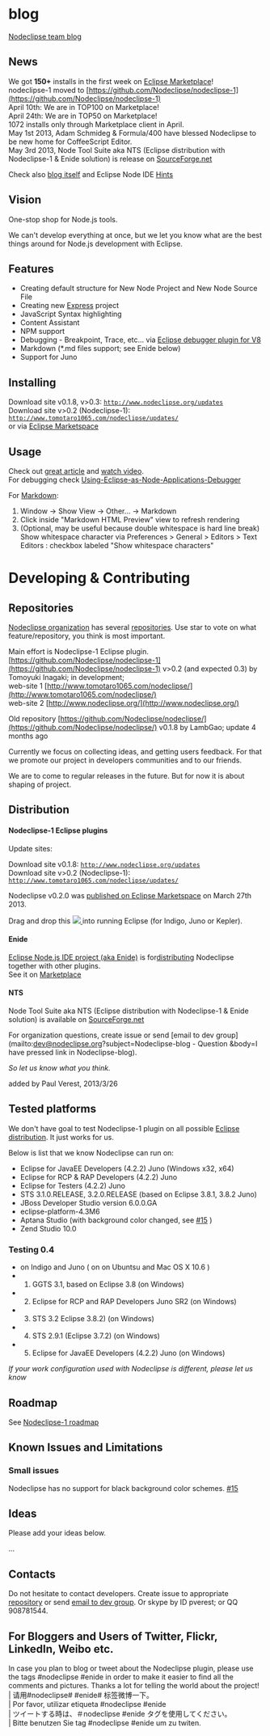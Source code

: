 # blog

[Nodeclipse team blog](https://github.com/Nodeclipse/nodeclipse-blog#blog)

## News

We got **150+** installs in the first week on [Eclipse Marketplace](http://marketplace.eclipse.org/content/nodeclipse)!    
nodeclipse-1 moved to [https://github.com/Nodeclipse/nodeclipse-1](https://github.com/Nodeclipse/nodeclipse-1)    
April 10th: We are in TOP100 on Marketplace!  
April 24th: We are in TOP50 on Marketplace!  
1072 installs only through Marketplace client in April.  
May 1st 2013, Adam Schmideg & Formula/400 have blessed Nodeclipse to be new home for CoffeeScript Editor.  
May 3rd 2013, Node Tool Suite aka NTS (Eclipse distribution with Nodeclipse-1 & Enide solution)
is release on [SourceForge.net](http://sourceforge.net/projects/nodeclipse/)

Check also [blog itself](https://github.com/Nodeclipse/nodeclipse-blog/blob/master/Blog.md) and 
 Eclipse Node IDE [Hints](https://github.com/Nodeclipse/eclipse-node-ide/blob/master/Hints.md)

## Vision

One-stop shop for Node.js tools.

We can't develop everything at once, but we let you know what are the best things around for Node.js development with Eclipse.

## Features

* Creating default structure for New Node Project and New Node Source File 
* Creating new [Express](http://expressjs.com/) project
* JavaScript Syntax highlighting
* Content Assistant
* NPM support
* Debugging - Breakpoint, Trace, etc... via [Eclipse debugger plugin for V8](http://code.google.com/p/chromedevtools/)
* Markdown (*.md files support; see Enide below) 
* Support for Juno

## Installing

Download site v0.1.8, v>0.3: <code>http://www.nodeclipse.org/updates</code>  
Download site v>0.2 (Nodeclipse-1): <code>http://www.tomotaro1065.com/nodeclipse/updates/</code>  
or via [Eclipse Marketspace](http://marketplace.eclipse.org/content/nodeclipse)

## Usage

Check out [great article](http://www.tomotaro1065.com/nodeclipse/) and [watch video](http://tomotaro1065.github.com/nodeclipse/index2.htm).    
For debugging check [Using-Eclipse-as-Node-Applications-Debugger]( https://github.com/joyent/node/wiki/Using-Eclipse-as-Node-Applications-Debugger)

For [Markdown](http://daringfireball.net/projects/markdown/dingus): 

1. Window -> Show View -> Other... -> Markdown
2. Click inside "Markdown HTML Preview" view to refresh rendering
3. (Optional, may be useful because double whitespace is hard line break) 
	Show whitespace character via Preferences > General > Editors > Text Editors : checkbox labeled "Show whitespace characters"

# Developing & Contributing

## Repositories

[Nodeclipse organization](https://github.com/Nodeclipse/) has several [repositories](https://github.com/Nodeclipse/repositories).
 Use star to vote on what feature/repository, you think is most important.

Main effort is Nodeclipse-1 Eclipse plugin. 
[https://github.com/Nodeclipse/nodeclipse-1](https://github.com/Nodeclipse/nodeclipse-1) v>0.2
 (and expected 0.3) by Tomoyuki Inagaki; in development;  
 web-site 1 [http://www.tomotaro1065.com/nodeclipse/](http://www.tomotaro1065.com/nodeclipse/)  
 web-site 2 [http://www.nodeclipse.org/](http://www.nodeclipse.org/)  

Old repository [https://github.com/Nodeclipse/nodeclipse/](https://github.com/Nodeclipse/nodeclipse/) v0.1.8 by LambGao; update 4 months ago  
 
Currently we focus on collecting ideas, and getting users feedback. 
 For that we promote our project in developers communities and to our friends.
 
We are to come to regular releases in the future. But for now it is about shaping of project.

## Distribution

#### Nodeclipse-1 Eclipse plugins

Update sites:

Download site v0.1.8: <code>http://www.nodeclipse.org/updates</code>  
Download site v>0.2 (Nodeclipse-1): <code>http://www.tomotaro1065.com/nodeclipse/updates/</code>  

Nodeclipse v0.2.0 was [published on Eclipse Marketspace](http://marketplace.eclipse.org/content/nodeclipse) on March 27th 2013.

Drag and drop this
<a href="http://marketplace.eclipse.org/marketplace-client-intro?mpc_install=759140" title="Drag and drop into a running Eclipse Indigo workspace to install Nodeclipse-1">
  <img src="http://marketplace.eclipse.org/sites/all/modules/custom/marketplace/images/installbutton.png"/>
</a>
into running Eclipse (for Indigo, Juno or Kepler).

#### Enide

[Eclipse Node.js IDE project (aka Enide)](https://github.com/Nodeclipse/eclipse-node-ide) 
 is for[distributing](http://marketplace.eclipse.org/content/enide-eclipse-nodejs-ide/click) Nodeclipse together with other plugins.  
See it on [Marketplace](http://marketplace.eclipse.org/content/enide-eclipse-nodejs-ide)

#### NTS

Node Tool Suite aka NTS (Eclipse distribution with Nodeclipse-1 & Enide solution)
is available on [SourceForge.net](http://sourceforge.net/projects/nodeclipse/)

For organization questions, create issue or send [email to dev group](mailto:dev@nodeclipse.org?subject=Nodeclipse-blog - Question
&body=I have pressed link in Nodeclipse-blog). 

*So let us know what you think.*
 
added by Paul Verest, 2013/3/26

## Tested platforms

We don't have goal to test Nodeclipse-1 plugin on all possible [Eclipse distribution](http://www.eclipse.org/downloads/). It just works for us.

Below is list that we know Nodeclipse can run on:

- Eclipse for JavaEE Developers (4.2.2) Juno (Windows x32, x64)
- Eclipse for RCP & RAP Developers (4.2.2) Juno
- Eclipse for Testers (4.2.2) Juno 
- STS 3.1.0.RELEASE, 3.2.0.RELEASE (based on Eclipse 3.8.1, 3.8.2 Juno) 
- JBoss Developer Studio version 6.0.0.GA
- eclipse-platform-4.3M6
- Aptana Studio (with background color changed, see [#15](https://github.com/Nodeclipse/nodeclipse-1/issues/15) )
- Zend Studio 10.0

### Testing 0.4

- on Indigo and Juno ( on on Ubuntsu and Mac OS X 10.6 )
- 1) GGTS 3.1, based on Eclipse 3.8 (on Windows)
- 2) Eclipse for RCP and RAP Developers Juno SR2 (on Windows)
- 3) STS 3.2 Eclipse 3.8.2) (on Windows)
- 4) STS 2.9.1 (Eclipse 3.7.2) (on Windows)
- 5)  Eclipse for JavaEE Developers (4.2.2) Juno (on Windows)

*If your work configuration used with Nodeclipse is different, please let us know*

## Roadmap

See [Nodeclipse-1 roadmap](https://github.com/Nodeclipse/nodeclipse-1/#roadmap)

## Known Issues and Limitations

### Small issues

Nodeclipse has no support for black background color schemes. [#15](https://github.com/Nodeclipse/nodeclipse-1/issues/15)

## Ideas

Please add your ideas below. 

...

## Contacts
Do not hesitate to contact developers. 
Create issue to appropriate [repository](https://github.com/Nodeclipse/repositories) or send [email to dev group](mailto:dev@nodeclipse.org).
Or skype by ID pverest; or QQ 908781544.

## For Bloggers and Users of Twitter, Flickr, LinkedIn, Weibo etc.

In case you plan to blog or tweet about the Nodeclipse plugin, please use the tags #nodeclipse #enide
 in order to make it easier to find all the comments and pictures. Thanks a lot for telling the world about the project!  
  | 请用#nodeclipse# #enide# 标签微博一下。   
  | Por favor, utilizar etiqueta #nodeclipse #enide   
  | ツイートする時は、＃nodeclipse #enide タグを使用してください。    
  | Bitte benutzen Sie tag #nodeclipse #enide um zu twiten.  

